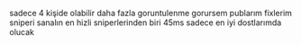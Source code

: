 sadece 4 kişide olabilir daha fazla goruntulenme gorursem publarım fixlerim sniperi sanalın en hizli sniperlerinden biri 45ms sadece en iyi dostlarımda olucak
